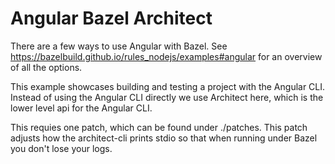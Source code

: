 # Angular Bazel Architect

There are a few ways to use Angular with Bazel. See https://bazelbuild.github.io/rules_nodejs/examples#angular for an overview of all the options.

This example showcases building and testing a project with the Angular CLI.
Instead of using the Angular CLI directly we use Architect here, which is the lower level api for the Angular CLI.

This requies one patch, which can be found under ./patches.
This patch adjusts how the architect-cli prints stdio so that when running under Bazel you don't lose your logs.
